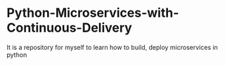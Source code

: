 # Python-Microservices-with-Continuous-Delivery
It is a repository for myself to learn how to build, deploy microservices in python
